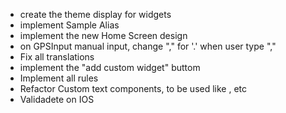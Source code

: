 - create the theme display for widgets
- implement Sample Alias
- implement the new Home Screen design
- on GPSInput manual input, change "," for '.' when user type ","
- Fix all translations
- implement the "add custom widget" buttom
- Implement all rules
- Refactor Custom text components, to be used like <Text p />, <Text h1 /> etc
- Validadete on IOS
